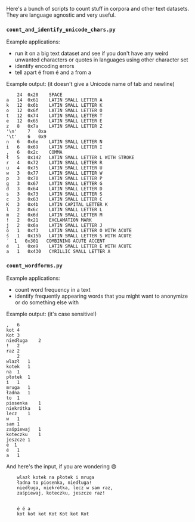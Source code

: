 Here's a bunch of scripts to count stuff in corpora and other text datasets. They are language agnostic and very useful.

### `count_and_identify_unicode_chars.py`

Example applications:
- run it on a big text dataset and see if you don't have any weird unwanted characters or quotes in languages using other character set
- identify encoding errors
- tell apart é from é and a from а

Example output:
(it doesn't give a Unicode name of tab and newline)
```
 	24	0x20	SPACE
a	14	0x61	LATIN SMALL LETTER A
k	12	0x6b	LATIN SMALL LETTER K
o	12	0x6f	LATIN SMALL LETTER O
t	12	0x74	LATIN SMALL LETTER T
e	12	0x65	LATIN SMALL LETTER E
z	8	0x7a	LATIN SMALL LETTER Z
'\n'	7	0xa
'\t'	6	0x9
n	6	0x6e	LATIN SMALL LETTER N
i	6	0x69	LATIN SMALL LETTER I
,	6	0x2c	COMMA
ł	5	0x142	LATIN SMALL LETTER L WITH STROKE
r	4	0x72	LATIN SMALL LETTER R
u	4	0x75	LATIN SMALL LETTER U
w	3	0x77	LATIN SMALL LETTER W
p	3	0x70	LATIN SMALL LETTER P
g	3	0x67	LATIN SMALL LETTER G
d	3	0x64	LATIN SMALL LETTER D
s	3	0x73	LATIN SMALL LETTER S
c	3	0x63	LATIN SMALL LETTER C
K	3	0x4b	LATIN CAPITAL LETTER K
l	2	0x6c	LATIN SMALL LETTER L
m	2	0x6d	LATIN SMALL LETTER M
!	2	0x21	EXCLAMATION MARK
j	2	0x6a	LATIN SMALL LETTER J
ó	1	0xf3	LATIN SMALL LETTER O WITH ACUTE
ś	1	0x15b	LATIN SMALL LETTER S WITH ACUTE
́	1	0x301	COMBINING ACUTE ACCENT
é	1	0xe9	LATIN SMALL LETTER E WITH ACUTE
а	1	0x430	CYRILLIC SMALL LETTER A
```

### `count_wordforms.py`

Example applications:
- count word frequency in a text
- identify frequently appearing words that you might want to anonymize or do something else with

Example output:
(it's case sensitive!)
```
,	6
kot	4
Kot	3
niedługa	2
!	2
raz	2
	2
wlazł	1
kotek	1
na	1
płotek	1
i	1
mruga	1
ładna	1
to	1
piosenka	1
niekrótka	1
lecz	1
w	1
sam	1
zaśpiewaj	1
koteczku	1
jeszcze	1
é	1
é	1
а	1
```






And here's the input, if you are wondering :smile:
```
	wlazł kotek na płotek i mruga
	ładna to piosenka, niedługa!
	niedługa, niekrótka, lecz w sam raz,
	zaśpiewaj, koteczku, jeszcze raz!


	é é а
	kot kot kot Kot Kot kot Kot
```
